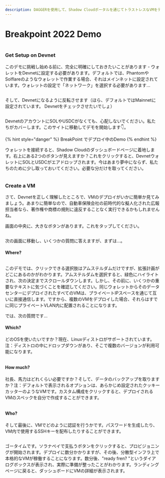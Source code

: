 ```yaml
---
description: DAGGERを使用して、Shadow Cloudポータルを通じてトラストレスなVMをデプロイする方法をご覧ください。
---
```


# Breakpoint 2022 Demo

<figure><img src="https://media.tenor.com/r-mBXs5HH2EAAAAM/thumbs-up-keanu-reeves.gif" alt=""><figcaption></figcaption></figure>

### Get Setup on Devnet

このデモに挑戦し始める前に、完全に明確にしておきたいことがあります - ウォレットをDevnetに設定する必要があります。デフォルトでは、PhantomやSolflareのようなウォレットで作業する場合、それはメインネットに設定されています。ウォレットの設定で「ネットワーク」を選択する必要があります...

<figure><img src="../.gitbook/assets/Screenshot 2022-11-01 at 1.07.38 PM.png" alt=""><figcaption></figcaption></figure>

そして、Devnetになるように反転させます（ほら、デフォルトではMainnetに設定されています。 Devnetをチェックさせたいでしょ）

<figure><img src="../.gitbook/assets/Screenshot 2022-11-01 at 1.07.52 PM.png" alt=""><figcaption></figcaption></figure>

DevnetのアカウントにSOLやUSDCがなくても、心配しないでください。私たちがカバーします。このサイトに移動してデモを開始します👇。

{% hint style="danger" %}
BreakPoint でデプロイ中のDemo
{% endhint %}

ウォレットを接続すると、Shadow Cloudのダッシュボードページに着地します。右上にある2つのボタンが見えますか？これをクリックすると、DevnetウォレットにSOLとUSDCがエアドロップされます。今はあまり夢中にならず、私たちのために少し取っておいてください。必要な分だけを取ってください。

<figure><img src="../.gitbook/assets/Screenshot 2022-11-01 at 1.13.12 PM.png" alt=""><figcaption></figcaption></figure>

### Create a VM

さて、Devnetを正しく理解したところで、VMのデプロイがいかに簡単か見てみましょう。あまりに簡単なので、自動車保険会社の前時代的な擬人化された広報担当者なら、著作権や商標の規則に違反することなく実行できるかもしれませんね。

画面の中央に、大きなボタンがあります。これをタップしてください。

<figure><img src="../.gitbook/assets/Screenshot 2022-11-01 at 1.15.23 PM.png" alt=""><figcaption></figcaption></figure>

次の画面に移動し、いくつかの質問に答えますが、まずは...。

#### Where?

<figure><img src="../.gitbook/assets/Screenshot 2022-11-01 at 1.23.09 PM.png" alt=""><figcaption></figcaption></figure>

このデモでは、クリックできる選択肢はアムステルダムだけですが、拡張計画がどこにあるのかがわかります。アムステルダムを選択すると、緑色にハイライトされ、次の決定までスクロールダウンします。しかし、その前に、いくつかの重要なテキストに気づくことを確認してください。同じウォレットからそのデータセンターにデプロイされたすべてのVMは、プライベートIPスペースを通じて互いに直接通信します。ですから、複数のVMをデプロイした場合、それらはすでに同じプライベートVLAN内に配置されることになります。

では、次の質問です...

#### Which?

どのOSを使いたいですか？現在、Linuxディストロがサポートされています。注：ディストロの中にドロップダウンがあり、そこで複数のバージョンが利用可能になります。

<figure><img src="../.gitbook/assets/Screenshot 2022-11-01 at 1.30.39 PM.png" alt=""><figcaption></figcaption></figure>

#### How much?

社長、馬力はどれくらい必要ですか？そして、データのバックアップを取りますか？注：デフォルトで表示されるオプションは、あらかじめ設定されたクッキーカッターのようなVMです。カスタム構成をクリックすると、デプロイされるVMのスペックを自分で作成することができます。

<figure><img src="../.gitbook/assets/Screenshot 2022-11-01 at 1.33.17 PM.png" alt=""><figcaption></figcaption></figure>

#### Who?

そして最後に、VMでどのように認証を行うかです。パスワードを生成したり、VM内で使用するSSHキーを配布したりすることができます。

<figure><img src="../.gitbook/assets/Screenshot 2022-11-01 at 1.40.43 PM.png" alt=""><figcaption></figcaption></figure>

ゴータイムです。ソラナペイで支払うボタンをクリックすると、プロビジョニングが開始されます。デプロイに数分かかりますが、その後、分散型インフラ上で本格的なVMが稼働することになります。数分後、"ready fren? "というダイアログボックスが表示され、実際に準備が整ったことがわかります。ランディングページに戻ると、ダッシュボードにVMの詳細が表示されます。

<figure><img src="../.gitbook/assets/vm.png" alt=""><figcaption></figcaption></figure>

